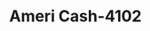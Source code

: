 ---
f_zip-code: 55790
f_state-code: MN
title: Ameri Cash-4102
f_phone: 218-753-8026
f_city-only: Tower
f_address: 1430 Bois Forte Road Tower
f_location-unique-id: '4102'
slug: ameri-cash-4102
updated-on: '2024-05-30T13:46:58.046Z'
created-on: '2024-05-30T13:36:59.803Z'
published-on: '2024-05-30T13:54:32.469Z'
f_city-state: cms/city/tower-mn.md
f_company: cms/company/ameri-cash.md
f_state: cms/state/minnesota.md
layout: '[payday-loan].html'
tags: payday-loan
---